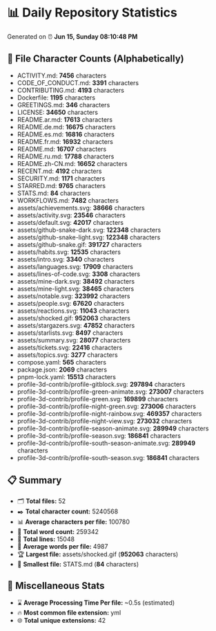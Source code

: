 # 📊 Daily Repository Statistics
Generated on ⏰ **Jun 15, Sunday 08:10:48 PM**

## 📂 File Character Counts (Alphabetically)
- ACTIVITY.md: **7456** characters
- CODE_OF_CONDUCT.md: **3391** characters
- CONTRIBUTING.md: **4193** characters
- Dockerfile: **1195** characters
- GREETINGS.md: **346** characters
- LICENSE: **34650** characters
- README.ar.md: **17613** characters
- README.de.md: **16675** characters
- README.es.md: **16816** characters
- README.fr.md: **16932** characters
- README.md: **16707** characters
- README.ru.md: **17788** characters
- README.zh-CN.md: **16652** characters
- RECENT.md: **4192** characters
- SECURITY.md: **1171** characters
- STARRED.md: **9765** characters
- STATS.md: **84** characters
- WORKFLOWS.md: **7482** characters
- assets/achievements.svg: **38666** characters
- assets/activity.svg: **23546** characters
- assets/default.svg: **42017** characters
- assets/github-snake-dark.svg: **122348** characters
- assets/github-snake-light.svg: **122348** characters
- assets/github-snake.gif: **391727** characters
- assets/habits.svg: **12535** characters
- assets/intro.svg: **3340** characters
- assets/languages.svg: **17909** characters
- assets/lines-of-code.svg: **3308** characters
- assets/mine-dark.svg: **38492** characters
- assets/mine-light.svg: **38465** characters
- assets/notable.svg: **323992** characters
- assets/people.svg: **67620** characters
- assets/reactions.svg: **11043** characters
- assets/shocked.gif: **952063** characters
- assets/stargazers.svg: **47852** characters
- assets/starlists.svg: **8497** characters
- assets/summary.svg: **28077** characters
- assets/tickets.svg: **22416** characters
- assets/topics.svg: **3277** characters
- compose.yaml: **565** characters
- package.json: **2069** characters
- pnpm-lock.yaml: **15513** characters
- profile-3d-contrib/profile-gitblock.svg: **297894** characters
- profile-3d-contrib/profile-green-animate.svg: **273007** characters
- profile-3d-contrib/profile-green.svg: **169899** characters
- profile-3d-contrib/profile-night-green.svg: **273006** characters
- profile-3d-contrib/profile-night-rainbow.svg: **469357** characters
- profile-3d-contrib/profile-night-view.svg: **273032** characters
- profile-3d-contrib/profile-season-animate.svg: **289949** characters
- profile-3d-contrib/profile-season.svg: **186841** characters
- profile-3d-contrib/profile-south-season-animate.svg: **289949** characters
- profile-3d-contrib/profile-south-season.svg: **186841** characters

## 📋 Summary
- 🗂️ **Total files:** 52
- ✒️ **Total character count:** 5240568
- 📊 **Average characters per file:** 100780
- 📝 **Total word count:** 259342
- 🧾 **Total lines:** 15048
- 📐 **Average words per file:** 4987
- 🏆 **Largest file:** assets/shocked.gif (**952063** characters)
- 🥉 **Smallest file:** STATS.md (**84** characters)

## 🌟 Miscellaneous Stats
- ⌛ **Average Processing Time Per file:** ~0.5s (estimated)
- 🔥 **Most common file extension:** yml
- 🌐 **Total unique extensions:** 42
